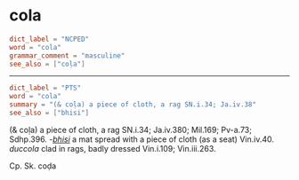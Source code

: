 # cola

``` toml
dict_label = "NCPED"
word = "cola"
grammar_comment = "masculine"
see_also = ["coḷa"]
```

--------------------

``` toml
dict_label = "PTS"
word = "cola"
summary = "(& coḷa) a piece of cloth, a rag SN.i.34; Ja.iv.38"
see_also = ["bhisi"]
```

(& coḷa) a piece of cloth, a rag SN.i.34; Ja.iv.380; Mil.169; Pv\-a.73; Sdhp.396. *\-[bhisi](bhisi.md)* a mat spread with a piece of cloth (as a seat) Vin.iv.40. *duccola* clad in rags, badly dressed Vin.i.109; Vin.iii.263.

Cp. Sk. coḍa

